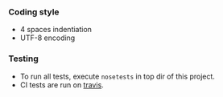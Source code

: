 ### Coding style

* 4 spaces indentiation
* UTF-8 encoding

### Testing

* To run all tests, execute `nosetests` in top dir of this project.
* CI tests are run on [travis](https://travis-ci.org/luqasz/mcm).
